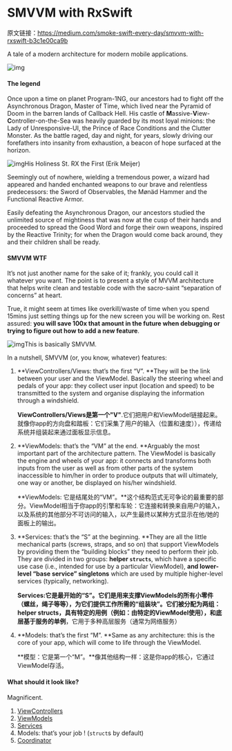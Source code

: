 # SMVVM with RxSwift

原文链接：https://medium.com/smoke-swift-every-day/smvvm-with-rxswift-b3c1e00ca9b

A tale of a modern architecture for modern mobile applications.

![img](https://cdn-images-1.medium.com/max/800/1*UvC8a39DwOwiDcFg_ZP1Ew.jpeg)

#### The legend

Once upon a time on planet Program-1NG, our ancestors had to fight off the Asynchronous Dragon, Master of Time, which lived near the Pyramid of Doom in the barren lands of Callback Hell. His castle of **M**assive-**V**iew-**C**ontroller-on-the-Sea was heavily guarded by its most loyal minions: the Lady of Unresponsive-UI, the Prince of Race Conditions and the Clutter Monster. As the battle raged, day and night, for years, slowly driving our forefathers into insanity from exhaustion, a beacon of hope surfaced at the horizon.

![img](https://cdn-images-1.medium.com/max/800/1*B3_hfeJErL2H0Ew1f9uJjw.jpeg)His Holiness St. RX the First (Erik Meijer)

Seemingly out of nowhere, wielding a tremendous power, a wizard had appeared and handed enchanted weapons to our brave and relentless predecessors: the Sword of Observables, the Mønäd Hammer and the Functional Reactive Armor.

Easily defeating the Asynchronous Dragon, our ancestors studied the unlimited source of mightiness that was now at the cusp of their hands and proceeded to spread the Good Word and forge their own weapons, inspired by the Reactive Trinity; for when the Dragon would come back around, they and their children shall be ready.

#### SMVVM WTF

It’s not just another name for the sake of it; frankly, you could call it whatever you want. The point is to present a style of MVVM architecture that helps write clean and testable code with the sacro-saint “separation of concerns” at heart.

True, it might seem at times like overkill/waste of time when you spend 15mins just setting things up for the new screen you will be working on. Rest assured: **you will save 100x that amount in the future when debugging or trying to figure out how to add a new feature**.

![img](https://cdn-images-1.medium.com/max/800/1*e7YjXvN9A3QXyuICwubBHg.jpeg)This is basically SMVVM.

In a nutshell, SMVVM (or, you know, whatever) features:

1. **ViewControllers/Views: that’s the first “V”. **They will be the link between your user and the ViewModel. Basically the steering wheel and pedals of your app: they collect user input (location and speed) to be transmitted to the system and organise displaying the information through a windshield.

   **ViewControllers/Views是第一个"V"**.它们把用户和ViewModel链接起来。就像你app的方向盘和踏板：它们采集了用户的输入（位置和速度）），传递给系统并组装起来通过面板显示信息。

2. **ViewModels: that’s the “VM” at the end. **Arguably the most important part of the architecture pattern. The ViewModel is basically the engine and wheels of your app: it connects and transforms both inputs from the user as well as from other parts of the system inaccessible to him/her in order to produce outputs that will ultimately, one way or another, be displayed on his/her windshield.

   **ViewModels: 它是结尾处的“VM”。**这个结构范式无可争论的最重要的部分。ViewModel相当于你app的引擎和车轮：它连接和转换来自用户的输入，以及系统的其他部分不可访问的输入，以产生最终以某种方式显示在他/她的面板上的输出。

3. **Services: that’s the “S” at the beginning. **They are all the little mechanical parts (screws, straps, and so on) that support ViewModels by providing them the “building blocks” they need to perform their job. They are divided in two groups: **helper `structs`**, which have a specific use case (i.e., intended for use by a particular ViewModel), **and lower-level “base service” singletons** which are used by multiple higher-level services (typically, networking).

   **Services:它是最开始的“S”。**它们是用来支撑ViewModels的所有小零件（螺丝，绳子等等），为它们提供工作所需的“组装块”。它们被分配为两组：**helper structs**，具有特定的用例（例如：由特定的ViewModel使用），和**底层基于服务的单例**，它用于多种高层服务（通常为网络服务）

4. **Models: that’s the first “M”. **Same as any architecture: this is the core of your app, which will come to life through the ViewModel.

   **模型：它是第一个“M”。**像其他结构一样：这是你app的核心，它通过ViewModel存活。

#### What should it look like?

Magnificent.

1. [ViewControllers](https://medium.com/@smokeswifteveryday/rxswift-viewcontroller-done-right-d2e557e5327)
2. [ViewModels](https://medium.com/@smokeswifteveryday/rxswift-viewmodel-done-right-532c1a6ede2f)
3. [Services](https://medium.com/smoke-swift-every-day/rxswift-services-done-right-dd1646c0ecd2)
4. Models: that’s your job ! (`struct`s by default)
5. [Coordinator](https://medium.com/smoke-swift-every-day/rxswift-coordinator-pattern-done-right-c8f123fdf2b2)